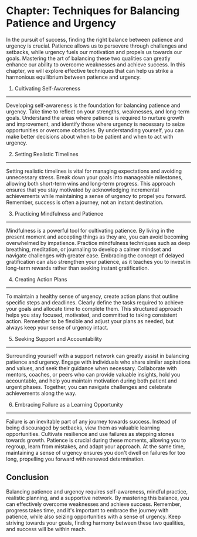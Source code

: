 Chapter: Techniques for Balancing Patience and Urgency
======================================================

In the pursuit of success, finding the right balance between patience and urgency is crucial. Patience allows us to persevere through challenges and setbacks, while urgency fuels our motivation and propels us towards our goals. Mastering the art of balancing these two qualities can greatly enhance our ability to overcome weaknesses and achieve success. In this chapter, we will explore effective techniques that can help us strike a harmonious equilibrium between patience and urgency.

1. Cultivating Self-Awareness
-----------------------------

Developing self-awareness is the foundation for balancing patience and urgency. Take time to reflect on your strengths, weaknesses, and long-term goals. Understand the areas where patience is required to nurture growth and improvement, and identify those where urgency is necessary to seize opportunities or overcome obstacles. By understanding yourself, you can make better decisions about when to be patient and when to act with urgency.

2. Setting Realistic Timelines
------------------------------

Setting realistic timelines is vital for managing expectations and avoiding unnecessary stress. Break down your goals into manageable milestones, allowing both short-term wins and long-term progress. This approach ensures that you stay motivated by acknowledging incremental achievements while maintaining a sense of urgency to propel you forward. Remember, success is often a journey, not an instant destination.

3. Practicing Mindfulness and Patience
--------------------------------------

Mindfulness is a powerful tool for cultivating patience. By living in the present moment and accepting things as they are, you can avoid becoming overwhelmed by impatience. Practice mindfulness techniques such as deep breathing, meditation, or journaling to develop a calmer mindset and navigate challenges with greater ease. Embracing the concept of delayed gratification can also strengthen your patience, as it teaches you to invest in long-term rewards rather than seeking instant gratification.

4. Creating Action Plans
------------------------

To maintain a healthy sense of urgency, create action plans that outline specific steps and deadlines. Clearly define the tasks required to achieve your goals and allocate time to complete them. This structured approach helps you stay focused, motivated, and committed to taking consistent action. Remember to be flexible and adjust your plans as needed, but always keep your sense of urgency intact.

5. Seeking Support and Accountability
-------------------------------------

Surrounding yourself with a support network can greatly assist in balancing patience and urgency. Engage with individuals who share similar aspirations and values, and seek their guidance when necessary. Collaborate with mentors, coaches, or peers who can provide valuable insights, hold you accountable, and help you maintain motivation during both patient and urgent phases. Together, you can navigate challenges and celebrate achievements along the way.

6. Embracing Failure as a Learning Opportunity
----------------------------------------------

Failure is an inevitable part of any journey towards success. Instead of being discouraged by setbacks, view them as valuable learning opportunities. Cultivate resilience and use failures as stepping stones towards growth. Patience is crucial during these moments, allowing you to regroup, learn from mistakes, and adapt your approach. At the same time, maintaining a sense of urgency ensures you don't dwell on failures for too long, propelling you forward with renewed determination.

Conclusion
----------

Balancing patience and urgency requires self-awareness, mindful practice, realistic planning, and a supportive network. By mastering this balance, you can effectively overcome weaknesses and achieve success. Remember, progress takes time, and it's important to embrace the journey with patience, while also seizing opportunities with a sense of urgency. Keep striving towards your goals, finding harmony between these two qualities, and success will be within reach.
